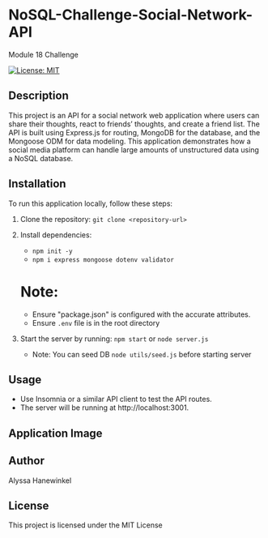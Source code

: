 # NoSQL-Challenge-Social-Network-API

Module 18 Challenge

[![License: MIT](https://img.shields.io/badge/License-MIT-yellow.svg)](https://opensource.org/licenses/MIT)

## Description

This project is an API for a social network web application where users can share their thoughts, react to friends’ thoughts, and create a friend list. The API is built using Express.js for routing, MongoDB for the database, and the Mongoose ODM for data modeling. This application demonstrates how a social media platform can handle large amounts of unstructured data using a NoSQL database.

## Installation

To run this application locally, follow these steps:

1.  Clone the repository: `git clone <repository-url>`
2.  Install dependencies:

    - `npm init -y`
    - `npm i express mongoose dotenv validator`

    # Note:

    - Ensure "package.json" is configured with the accurate attributes.
    - Ensure `.env` file is in the root directory

3.  Start the server by running: `npm start` or `node server.js`
    - Note: You can seed DB `node utils/seed.js` before starting server

## Usage

- Use Insomnia or a similar API client to test the API routes.
- The server will be running at http://localhost:3001.


## Application Image


## Author
Alyssa Hanewinkel

## License
This project is licensed under the MIT License